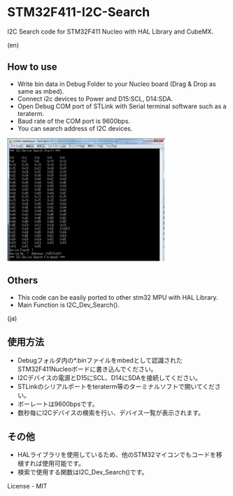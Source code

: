 # STM32F411-I2C-Search
I2C Search code for STM32F411 Nucleo with HAL Library and CubeMX.  

(en)
## How to use 
  * Write bin data in Debug Folder to your Nucleo board (Drag & Drop as same as mbed).
  * Connect i2c devices to Power and D15:SCL, D14:SDA.
  * Open Debug COM port of STLink with Serial terminal software such as a teraterm.  
  * Baud rate of the COM port is 9600bps.  
  * You can search address of I2C devices.
  
  

<img src="https://github.com/meerstern/STM32F411-I2C-Search/blob/master/i2csearch.png" width="360">

## Others
 * This code can be easily ported to other stm32 MPU with HAL Library.  
 * Main Function is I2C_Dev_Search().  
 

(ja)
## 使用方法  
  * Debugフォルダ内の*.binファイルをmbedとして認識されたSTM32F411Nucleoボードに書き込んでください。  
  * I2Cデバイスの電源とD15にSCL、D14にSDAを接続してください。  
  * STLinkのシリアルポートをteraterm等のターミナルソフトで開いてください。  
  * ボーレートは9600bpsです。  
  * 数秒毎にI2Cデバイスの検索を行い、デバイス一覧が表示されます。  
 
 
## その他  
  * HALライブラリを使用しているため、他のSTM32マイコンでもコードを移植すれば使用可能です。  
  * 検索で使用する関数はI2C_Dev_Search()です。  
  
 
License - MIT
